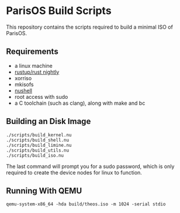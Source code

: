# ParisOS Build Scripts

This repository contains the scripts required to build a minimal ISO of ParisOS.

## Requirements

- a linux machine
- [rustup/rust nightly](https://rustup.rs)
- xorriso
- mkisofs
- [nushell](https://www.nushell.sh/book)
- root access with sudo
- a C toolchain (such as clang), along with make and bc

## Building an Disk Image

```nushell
./scripts/build_kernel.nu
./scripts/build_shell.nu
./scripts/build_limine.nu
./scripts/build_utils.nu
./scripts/build_iso.nu
```

The last command will prompt you for a sudo password, which is only required to create the device nodes for linux to function.

## Running With QEMU

```nushell
qemu-system-x86_64 -hda build/theos.iso -m 1024 -serial stdio
```

